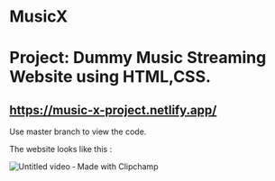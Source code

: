 # MusicX
# Project: Dummy Music Streaming Website using HTML,CSS.
## https://music-x-project.netlify.app/
Use master branch to view the code.

The website looks like this : 

![Untitled video ‐ Made with Clipchamp](https://user-images.githubusercontent.com/57445988/126601907-6adb68a1-6878-41a2-bd5f-2cb5a9e3500e.gif)

